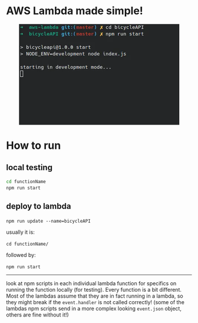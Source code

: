# AWS Lambda made simple!

<p align='center'>
  <img align='center' src="./README/example.webp">
</p>

# How to run

## local testing

```bash
cd functionName
npm run start
```

## deploy to lambda

`npm run update --name=bicycleAPI`


usually it is:

`cd functionName/`

followed by:

`npm run start`


---

look at npm scripts in each individual lambda function for specifics on running the function locally (for testing). Every function is a bit different. Most of the lambdas assume that they are in fact running in a lambda, so they might break if the `event.handler` is not called correctly! (some of the lambdas npm scripts send in a more complex looking `event.json` object, others are fine without it!)
